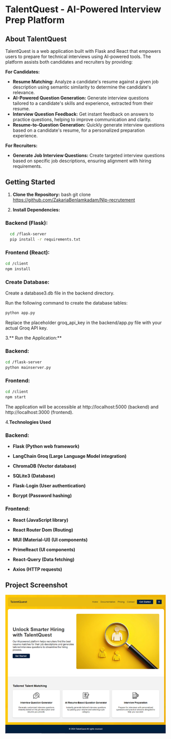 # TalentQuest -  AI-Powered Interview Prep Platform 


##  About TalentQuest

TalentQuest is a web application built with Flask and React that empowers users to prepare for technical interviews using AI-powered tools. The platform assists both candidates and recruiters by providing:

**For Candidates:**

* **Resume Matching:** Analyze a candidate's resume against a given job description using  semantic similarity to determine the candidate's relevance.
* **AI-Powered Question Generation:** Generate interview questions tailored to a candidate's skills and experience, extracted from their resume.
* **Interview Question Feedback:** Get instant feedback on answers to practice questions, helping to improve communication and clarity.
* **Resume-to-Question Generation:** Quickly generate interview questions based on a candidate's resume, for a personalized preparation experience.

**For Recruiters:**

* **Generate Job Interview Questions:**  Create targeted interview questions based on specific job descriptions, ensuring alignment with hiring requirements.

## Getting Started

1. **Clone the Repository:**
   bash
   git clone https://github.com/ZakariaBenlamkadam/Nlp-recrutement


2. **Install Dependencies:**

### Backend (Flask):


```bash
  cd /flask-server
  pip install -r requirements.txt
````
    

### Frontend (React):
```bash
cd /client
npm install
```
### Create Database:

Create a database3.db file in the backend directory.

Run the following command to create the database tables:
```bash
python app.py
```

Replace the placeholder groq_api_key in the backend/app.py file with your actual Groq API key.

3.** Run the Application:**

### Backend:
```bash
cd /flask-server
python mainserver.py
```
### Frontend:
```bash
cd /client
npm start
```

The application will be accessible at http://localhost:5000 (backend) and http://localhost:3000 (frontend).

4.**Technologies Used**
### Backend:

* **Flask (Python web framework)**

* **LangChain Groq (Large Language Model integration)**

* **ChromaDB (Vector database)**

* **SQLite3 (Database)**

* **Flask-Login (User authentication)**

* **Bcrypt (Password hashing)**

### Frontend:

* **React (JavaScript library)**

* **React Router Dom (Routing)**

* **MUI (Material-UI) (UI components)**

* **PrimeReact (UI components)**

* **React-Query (Data fetching)**

* **Axios (HTTP requests)**


## Project Screenshot
<div align="center">

  ![Project Screenshot](screenshots/s1.png)

</div>



